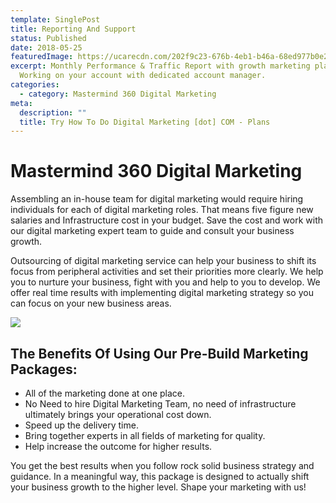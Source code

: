 ```yaml
---
template: SinglePost
title: Reporting And Support
status: Published
date: 2018-05-25
featuredImage: https://ucarecdn.com/202f9c23-676b-4eb1-b46a-68ed977b0e2c/
excerpt: Monthly Performance & Traffic Report with growth marketing plan.
  Working on your account with dedicated account manager.
categories:
  - category: Mastermind 360 Digital Marketing
meta:
  description: ""
  title: Try How To Do Digital Marketing [dot] COM - Plans
---
```

# Mastermind 360 Digital Marketing

Assembling an in-house team for digital marketing would require hiring individuals for each of digital marketing roles. That means five figure new salaries and Infrastructure cost in your budget. Save the cost and work with our digital marketing expert team to guide and consult your business growth.

Outsourcing of digital marketing service can help your business to shift its focus from peripheral activities and set their priorities more clearly. We help you to nurture your business, fight with you and help to you to develop. We offer real time results with implementing digital marketing strategy so you can focus on your new business areas.

![](https://ucarecdn.com/c1520028-ce01-4c43-9fe6-351a673f8df1/)

## The Benefits Of Using Our Pre-Build Marketing Packages:

* All of the marketing done at one place.
* No Need to hire Digital Marketing Team, no need of infrastructure ultimately brings your operational cost down.
* Speed up the delivery time.
* Bring together experts in all fields of marketing for quality.
* Help increase the outcome for higher results.

You get the best results when you follow rock solid business strategy and guidance. In a meaningful way, this package is designed to actually shift your business growth to the higher level. Shape your marketing with us!